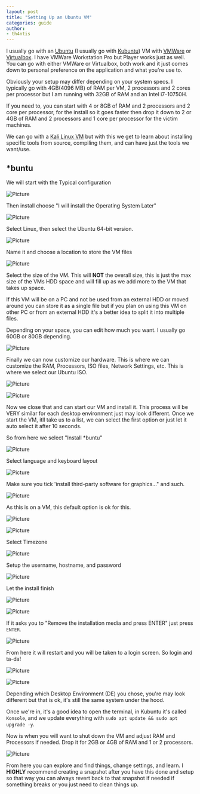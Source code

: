 ```yaml
---
layout: post
title: "Setting Up an Ubuntu VM"
categories: guide
author:
- th4ntis
---
```


I usually go with an [Ubuntu](https://ubuntu.com/) (I usually go with [Kubuntu](https://kubuntu.org/)) VM with [VMWare](https://customerconnect.vmware.com/en/downloads/details?downloadGroup=WKST-PLAYER-1623-NEW\&productId=1039\&rPId=85399) or [Virtualbox](https://www.virtualbox.org/). I have VMWare Workstation Pro but Player works just as well. You can go with either VMWare or Virtualbox, both work and it just comes down to personal preference on the application and what you're use to.

Obviously your setup may differ depending on your system specs. I typically go with 4GB(4096 MB) of RAM per VM, 2 processors and 2 cores per processor but I am running with 32GB of RAM and an Intel i7-10750H.

If you need to, you can start with 4 or 8GB of RAM and 2 processors and 2 core per processor, for the install so it goes faster then drop it down to 2 or 4GB of RAM and 2 processors and 1 core per processor for the victim machines.

We can go with a [Kali Linux VM](https://www.kali.org/get-kali/) but with this we get to learn about installing specific tools from source, compiling them, and can have just the tools we want/use.&#x20;

## \*buntu

We will start with the Typical configuration

![Picture](https://files.gitbook.com/v0/b/gitbook-x-prod.appspot.com/o/spaces%2FTdW22AGCceN8oUXfdlKI%2Fuploads%2FtEq66e36Kz756lDXZN9p%2Fimage.png?alt=media&token=990847a2-8d11-4ce1-84d4-d8b0d1114d6d)

Then install choose "I will install the Operating System Later"

![Picture](https://files.gitbook.com/v0/b/gitbook-x-prod.appspot.com/o/spaces%2FTdW22AGCceN8oUXfdlKI%2Fuploads%2FT06m6EZ7m9k3KaeUzGxe%2Fimage.png?alt=media&token=4948ded6-3a64-4648-aa5a-ef6930b91b03)

Select Linux, then select the Ubuntu 64-bit version.

![Picture](https://files.gitbook.com/v0/b/gitbook-x-prod.appspot.com/o/spaces%2FTdW22AGCceN8oUXfdlKI%2Fuploads%2FQBabDlPSdIw5TjggBUum%2Fimage.png?alt=media&token=2f724043-29dc-4ce4-8f48-a227e5e2730b)

Name it and choose a location to store the VM files

![Picture](https://files.gitbook.com/v0/b/gitbook-x-prod.appspot.com/o/spaces%2FTdW22AGCceN8oUXfdlKI%2Fuploads%2FYZYq28JXzAr3rzwfBnIl%2Fimage.png?alt=media&token=dd29f4b3-da1d-453d-8767-dc6c3e7510f6)

Select the size of the VM. This will **NOT** the overall size, this is just the max size of the VMs HDD space and will fill up as we add more to the VM that takes up space.

If this VM will be on a PC and not be used from an external HDD or moved around you can store it as a single file but if you plan on using this VM on other PC or from an external HDD it's a better idea to split it into multiple files.

Depending on your space, you can edit how much you want. I usually go 60GB or 80GB depending.

![Picture](https://files.gitbook.com/v0/b/gitbook-x-prod.appspot.com/o/spaces%2FTdW22AGCceN8oUXfdlKI%2Fuploads%2FyGGZ572aHlnBNZWEa0J7%2Fimage.png?alt=media&token=8bb59d55-5765-4e93-a350-337700db3284)

Finally we can now customize our hardware. This is where we can customize the RAM, Processors, ISO files, Network Settings, etc. This is where we select our Ubuntu ISO.

![Picture](https://files.gitbook.com/v0/b/gitbook-x-prod.appspot.com/o/spaces%2FTdW22AGCceN8oUXfdlKI%2Fuploads%2FvEAs5fz7wvqU77sreM3D%2Fimage.png?alt=media&token=7cf11b8d-f02c-42b4-b3fb-06c8182371ed)

![Picture](https://files.gitbook.com/v0/b/gitbook-x-prod.appspot.com/o/spaces%2FTdW22AGCceN8oUXfdlKI%2Fuploads%2FqGmXJe4yhGHzTd9nGl5O%2Fimage.png?alt=media&token=7fa8fb5e-fd41-4a55-8b7d-35882a46b865)

Now we close that and can start our VM and install it. This process will be VERY similar for each desktop environment just may look different. Once we start the VM, itll take us to a list, we can select the first option or just let it auto select it after 10 seconds.

So from here we select "Install \*buntu"

![Picture](https://files.gitbook.com/v0/b/gitbook-x-prod.appspot.com/o/spaces%2FTdW22AGCceN8oUXfdlKI%2Fuploads%2FRqC9Ke4ypMGKVhkLj5ws%2Fimage.png?alt=media&token=4630c256-37b3-428a-b183-dfce10b2de3b)

Select language and keyboard layout

![Picture](https://files.gitbook.com/v0/b/gitbook-x-prod.appspot.com/o/spaces%2FTdW22AGCceN8oUXfdlKI%2Fuploads%2FTLEEp8DGUNMrARsCUmVg%2Fimage.png?alt=media&token=a277bf22-b702-450d-a6bd-647cf0424e9b)

Make sure you tick 'install third-party software for graphics..." and such.&#x20;

![Picture](https://files.gitbook.com/v0/b/gitbook-x-prod.appspot.com/o/spaces%2FTdW22AGCceN8oUXfdlKI%2Fuploads%2FqhjCQRZqSLhQFQCPOPjF%2Fimage.png?alt=media&token=f93802dd-243c-4dd2-bbfa-5c2a60f0bb6b)

As this is on a VM, this default option is ok for this.

![Picture](https://files.gitbook.com/v0/b/gitbook-x-prod.appspot.com/o/spaces%2FTdW22AGCceN8oUXfdlKI%2Fuploads%2FmKSyuyGpLVizZsqA6vQN%2Fimage.png?alt=media&token=44bf28dd-951b-42dc-a415-68b302b8d883)

![Picture](https://files.gitbook.com/v0/b/gitbook-x-prod.appspot.com/o/spaces%2FTdW22AGCceN8oUXfdlKI%2Fuploads%2F8LR2R5mGld8bMnjPdeVL%2Fimage.png?alt=media&token=6a2d48c3-4613-4ae2-bc97-8f3928a3d91b)

Select Timezone

![Picture](https://files.gitbook.com/v0/b/gitbook-x-prod.appspot.com/o/spaces%2FTdW22AGCceN8oUXfdlKI%2Fuploads%2F9dpIprlYgGbnuL1pbrXc%2Fimage.png?alt=media&token=8c8f8244-1992-440e-a2d0-fbed7337a26b)

Setup the username, hostname, and password

![Picture](https://files.gitbook.com/v0/b/gitbook-x-prod.appspot.com/o/spaces%2FTdW22AGCceN8oUXfdlKI%2Fuploads%2FypZa2ZQ8BDoYYurQijr4%2Fimage.png?alt=media&token=3422578c-a28b-4832-9f45-5f93cbb54ddc)

Let the install finish

![Picture](https://files.gitbook.com/v0/b/gitbook-x-prod.appspot.com/o/spaces%2FTdW22AGCceN8oUXfdlKI%2Fuploads%2FouhVebDPUJFyVeHGZUBE%2Fimage.png?alt=media&token=bde383dd-825e-4623-8b28-5ba8b5468cf1)

![Picture](https://files.gitbook.com/v0/b/gitbook-x-prod.appspot.com/o/spaces%2FTdW22AGCceN8oUXfdlKI%2Fuploads%2FHaR3Y10LIvAeXlKaOHd4%2Fimage.png?alt=media&token=084eec54-1979-4231-b396-dfbcc975fd59)

If it asks you to "Remove the installation media and press ENTER" just press `ENTER`.

![Picture](https://files.gitbook.com/v0/b/gitbook-x-prod.appspot.com/o/spaces%2FTdW22AGCceN8oUXfdlKI%2Fuploads%2FZU76ra1B1WSk2MsnQkqc%2Fimage.png?alt=media&token=6b7d2b8b-2b29-49f4-8827-a9798a0d7547)

From here it will restart and you will be taken to a login screen. So login and ta-da!

![Picture](https://files.gitbook.com/v0/b/gitbook-x-prod.appspot.com/o/spaces%2FTdW22AGCceN8oUXfdlKI%2Fuploads%2FxLJejEJUeqWXCcJTzwRP%2Fimage.png?alt=media&token=9dbc6699-0afd-49cb-8914-97a1ee2a2022)

![Picture](https://files.gitbook.com/v0/b/gitbook-x-prod.appspot.com/o/spaces%2FTdW22AGCceN8oUXfdlKI%2Fuploads%2Fsu6pjjid3YYuLj3cqTT0%2Fimage.png?alt=media&token=ccc7e9e8-5fc6-4b59-8b57-3ed9fbc820f2)

Depending which Desktop Environment (DE) you chose, you're may look different but that is ok, it's still the same system under the hood.

Once we're in, it's a good idea to open the terminal, in Kubuntu it's called `Konsole`, and we update everything with `sudo apt update && sudo apt upgrade -y`.

Now is when you will want to shut down the VM and adjust RAM and Processors if needed. Drop it for 2GB or 4GB of RAM and 1 or 2 processors.

![Picture](https://files.gitbook.com/v0/b/gitbook-x-prod.appspot.com/o/spaces%2FTdW22AGCceN8oUXfdlKI%2Fuploads%2FsczPIu97Xw6Hykc2Aw5i%2Fimage.png?alt=media&token=916f0ae1-b053-4f02-a061-b941a327e70d)

From here you can explore and find things, change settings, and learn. I **HIGHLY** recommend creating a snapshot after you have this done and setup so that way you can always revert back to that snapshot if needed if something breaks or you just need to clean things up.
